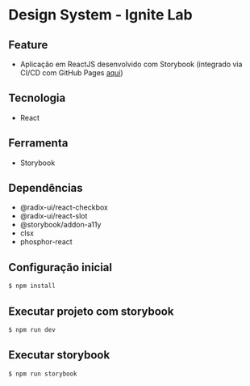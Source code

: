 # Design System - Ignite Lab

## Feature
- Aplicação em ReactJS desenvolvido com Storybook (integrado via CI/CD com GitHub Pages [aqui](https://evertonkoga.github.io/design-system-ignite-lab))

## Tecnologia
- React

## Ferramenta
- Storybook

## Dependências
- @radix-ui/react-checkbox
- @radix-ui/react-slot
- @storybook/addon-a11y
- clsx
- phosphor-react

## Configuração inicial
```bash
$ npm install
```

## Executar projeto com storybook
```bash
$ npm run dev
```

## Executar storybook
```bash
$ npm run storybook
```
